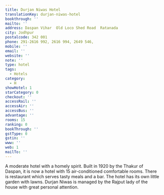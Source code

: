 ```yaml
---
title: Durjan Niwas Hotel
translationKey: durjan-niwas-hotel
bookthrough: ''
mailto: ''
address: Daspan Vihar  Old Loco Shed Road  Ratanada
city: Jodhpur
postalcode: 342 001
phone: 291-2616 992, 2616 994, 2649 546,
mobile: ''
email: ''
website: ''
note: ''
type: hotel
tags:
  - Hotels
category:
  - H
showHotel: 1
starCategory: 0
checkout: ''
accessRail: ''
accessAir: ''
accessBus: ''
advantage: ''
rooms: 15
ranking: 0
bookThrough: ''
gstType: 0
gstin: ''
www: ''
web: 1
mailTo: ''
---
```







A moderate hotel with a homely spirit. Built in 1920 by the Thakur of Daspan, it is now a hotel with 15 air-conditioned comfortable rooms. There is restaurant which serves tasty meals and a bar.  The hotel has its own little garden with lawns. Durjan Niwas is managed by the Rajput lady of the house with great personal attention.